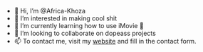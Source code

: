 - 👋 Hi, I’m @Africa-Khoza
- 👀 I’m interested in making cool shit
- 🌱 I’m currently learning how to use iMovie 🫥
- 💞️ I’m looking to collaborate on dopeass projects
- 📫 To contact me, visit my [website](https://africakhoza.co.za) and fill in the contact form. 

<!---
Africa-Khoza/Africa-Khoza is a ✨ special ✨ repository because its `README.md` (this file) appears on your GitHub profile.
You can click the Preview link to take a look at your changes.
--->
